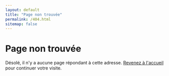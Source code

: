 ```yaml
---
layout: default
title: "Page non trouvée"
permalink: /404.html
sitemap: false
---
```


<div class="page">
  <h1 class="page-title">Page non trouvée</h1>
  <p class="lead">Désolé, il n'y a aucune page répondant à cette adresse. <a href="{{ site.baseurl }}/">Revenez à l'accueil</a> pour continuer votre visite.</p>
</div>
